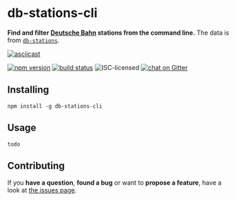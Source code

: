 # db-stations-cli

**Find and filter [Deutsche Bahn](https://en.wikipedia.org/wiki/Deutsche_Bahn) stations from the command line.** The data is from [`db-stations`](https://github.com/derhuerst/db-stations).

[![asciicast](https://asciinema.org/a/82500.png)](https://asciinema.org/a/82500)

[![npm version](https://img.shields.io/npm/v/db-stations-cli.svg)](https://www.npmjs.com/package/db-stations-cli)
[![build status](https://img.shields.io/travis/derhuerst/db-stations-cli.svg)](https://travis-ci.org/derhuerst/db-stations-cli)
![ISC-licensed](https://img.shields.io/github/license/derhuerst/db-stations-cli.svg)
[![chat on Gitter](https://badges.gitter.im/derhuerst/vbb-rest.svg)](https://gitter.im/derhuerst)


## Installing

```shell
npm install -g db-stations-cli
```


## Usage

```
todo
```


## Contributing

If you **have a question**, **found a bug** or want to **propose a feature**, have a look at [the issues page](https://github.com/derhuerst/db-stations-cli/issues).
